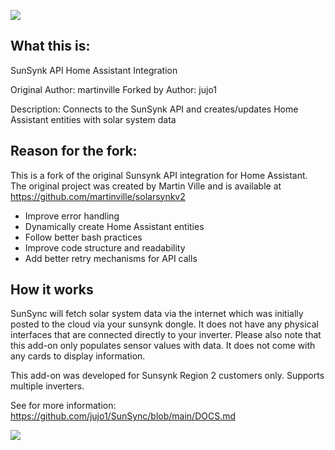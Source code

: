 ![](https://github.com/jujo1/SunSync_test/blob/main/logo.png)

## What this is:

SunSynk API Home Assistant Integration

Original Author: martinville
Forked by Author: jujo1

Description: Connects to the SunSynk API and creates/updates Home Assistant entities with solar system data

## Reason for the fork:

This is a fork of the original Sunsynk API integration for Home Assistant. The original project was created by Martin Ville and is available
at https://github.com/martinville/solarsynkv2

- Improve error handling
- Dynamically create Home Assistant entities
- Follow better bash practices
- Improve code structure and readability
- Add better retry mechanisms for API calls

## How it works

SunSync will fetch solar system data via the internet which was initially posted to the cloud via your sunsynk dongle. It does not have any physical
interfaces that are connected directly to your inverter.
Please also note that this add-on only populates sensor values with data. It does not come with any cards to display information.

This add-on was developed for Sunsynk Region 2 customers only. Supports multiple inverters.

See for more information: https://github.com/jujo1/SunSync/blob/main/DOCS.md

![](https://github.com/jujo1/SunSync/blob/main/SunSync_started.png)
